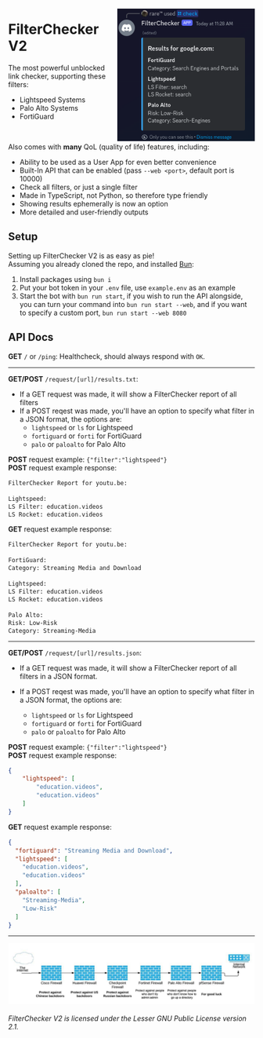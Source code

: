 <img align="right" src="readme/preview.png" height="270px"></img>
# FilterChecker V2
The most powerful unblocked link checker, supporting these filters:
* Lightspeed Systems
* Palo Alto Systems
* FortiGuard

<br>

Also comes with **many** QoL (quality of life) features, including:
* Ability to be used as a User App for even better convenience
* Built-In API that can be enabled (pass `--web <port>`, default port is 10000)
* Check all filters, or just a single filter
* Made in TypeScript, not Python, so therefore type friendly
* Showing results ephemerally is now an option
* More detailed and user-friendly outputs

## Setup
Setting up FilterChecker V2 is as easy as pie! <br >
Assuming you already cloned the repo, and installed [Bun](https://bun.sh):
1. Install packages using `bun i`
2. Put your bot token in your `.env` file, use `example.env` as an example
3. Start the bot with `bun run start`, if you wish to run the API alongside, you can turn your command into `bun run start --web`, and if you want to specify a custom port, `bun run start --web 8080`

## API Docs
**GET** `/` or `/ping`: Healthcheck, should always respond with `OK`.

----

**GET/POST** `/request/[url]/results.txt`: 
* If a GET request was made, it will show a FilterChecker report of all filters
* If a POST reqest was made, you'll have an option to specify what filter in a JSON format, the options are:
  * `lightspeed` or `ls` for Lightspeed
  * `fortiguard` or `forti` for FortiGuard
  * `palo` or `paloalto` for Palo Alto

**POST** request example:
`{"filter":"lightspeed"}` <br>
**POST** request example response:
```
FilterChecker Report for youtu.be:

Lightspeed:
LS Filter: education.videos
LS Rocket: education.videos

```

**GET** request example response:
```
FilterChecker Report for youtu.be:

FortiGuard:
Category: Streaming Media and Download

Lightspeed:
LS Filter: education.videos
LS Rocket: education.videos

Palo Alto:
Risk: Low-Risk
Category: Streaming-Media
```

----

**GET/POST** `/request/[url]/results.json`: 
* If a GET request was made, it will show a FilterChecker report of all filters in a JSON format.

* If a POST reqest was made, you'll have an option to specify what filter in a JSON format, the options are:
  * `lightspeed` or `ls` for Lightspeed
  * `fortiguard` or `forti` for FortiGuard
  * `palo` or `paloalto` for Palo Alto

**POST** request example:
`{"filter":"lightspeed"}` <br>
**POST** request example response:
```json
{
    "lightspeed": [
        "education.videos",
        "education.videos"
    ]
}
```
**GET** request example response:
```json
{
  "fortiguard": "Streaming Media and Download",
  "lightspeed": [
    "education.videos",
    "education.videos"
  ],
  "paloalto": [
    "Streaming-Media",
    "Low-Risk"
  ]
}
```

----
<img src="readme/lyrth.png" width="720px">
<br><br>
<i>FilterChecker V2 is licensed under the Lesser GNU Public License version 2.1.</i>
